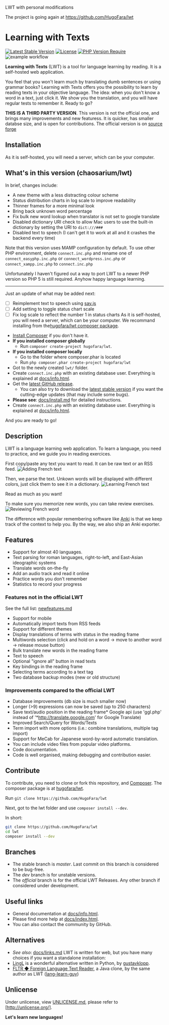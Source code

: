 LWT with personal modifications

The project is going again at https://github.com/HugoFara/lwt
# Learning with Texts
[![Latest Stable Version](https://poser.pugx.org/hugofara/lwt/v)](https://packagist.org/packages/hugofara/lwt)
[![License](https://poser.pugx.org/hugofara/lwt/license)](https://packagist.org/packages/hugofara/lwt) 
[![PHP Version Require](https://poser.pugx.org/hugofara/lwt/require/php)](https://packagist.org/packages/hugofara/lwt)
![example workflow](https://github.com/hugofara/lwt/actions/workflows/php.yml/badge.svg)

**Learning with Texts** (LWT) is a tool for language learning by reading. It is a self-hosted web application.

You feel that you won't learn much by translating dumb sentences or using grammar books? Learning with Texts offers you the possibility to learn by reading texts in your objective language. The idea: when you don't know a word in a text, just click it. We show you the translation, and you will have regular tests to remember it. Ready to go?

**THIS IS A THIRD PARTY VERSION**. This version is not the 
official one, and brings many improvements and new featuress. 
It is quicker, has smaller databse size, 
and is open for contributions. The official version is on 
[source forge](https://sourceforge.net/projects/learning-with-texts)


## Installation
As it is self-hosted, you will need a server, which can be your computer. 

## What's in this version (chaosarium/lwt)

In brief, changes include:

- A new theme with a less distracting colour scheme
- Status distribution charts in log scale to improve readability
- Thinner frames for a more minimal look
- Bring back unknown word percentage
- Fix bulk new word lookup when translator is not set to google translate
- Disabled dictionary URI check to allow Mac users to use the built-in dictionary by setting the URI to `dict:///###`
- Disabled text to speech (I can't get it to work at all and it crashes the backend every time)

Note that this version uses MAMP configuration by default. To use other PHP environment, delete `connect.inc.php` and rename one of `connect_easyphp.inc.php` or `connect_wordpress.inc.php` or `connect_xampp.inc.php` to `connect.inc.php`

Unfortunately I haven't figured out a way to port LWT to a newer PHP version so PHP 5 is still required. Anyhow happy language learning.

---

Just an update of what may be added next:

- [ ] Reimplement text to speech using [say.js](https://github.com/Marak/say.js/)
- [ ] Add setting to toggle status chart scale
- [ ] Fix log scale to reflect the number 1 in status charts
As it is self-hosted, you will need a server, which can be your computer. We recommand installing from the[hugofara/lwt composer package](https://packagist.org/packages/hugofara/lwt).

* [Install Composer](https://getcomposer.org/download/) if you don't have it.
* **If you installed composer globally**
  * Run ``composer create-project hugofara/lwt``.
* **If you installed composer locally**
  * Go to the folder where composer.phar is located
  * Run ``php composer.phar create-project hugofara/lwt``
* Got to the newly created ``lwt/`` folder. 
* Create ``connect.inc.php`` with an existing database user. Everything is explained at [docs/info.html](https://hugofara.github.io/lwt/docs/info.html).
* Get the [latest GitHub release](https://github.com/HugoFara/lwt/releases).
  * You can also try to download the [latest stable version](https://github.com/HugoFara/lwt/archive/refs/heads/master.zip) if you want the cutting-edge updates (that may include some bugs).
* **Please see**: [docs/install.md](docs/install.md) for detailed instructions.
* Create ``connect.inc.php`` with an existing database user. Everything is explained at [docs/info.html](https://hugofara.github.io/lwt/docs/info.html#install).

And you are ready to go!

## Description
LWT is a language learning web application. To learn a language, you 
need to practice, and we guide you in reading exercices.

First copy/paste any text you want to read. It can be raw text or an RSS feed.
![Adding French text](https://github.com/HugoFara/lwt/raw/master/img/05.jpg)

Then, we parse the text. Unkown words will be displayed with different colors,
just click them to see it in a dictionary.
![Learning French text](https://github.com/HugoFara/lwt/raw/master/img/06.jpg)

Read as much as you want! 

To make sure you memorize new words, you can take review exercises.
![Reviewing French word](https://github.com/HugoFara/lwt/raw/master/img/07.jpg)

The difference with popular remembering software like 
[Anki](https://apps.ankiweb.net/) is that we keep track of the 
context to help you. By the way, we also ship 
an Anki exporter.

## Features
* Support for almost 40 languages.
* Text parsing for roman languages, right-to-left,
and East-Asian ideographic systems
* Translate words on-the-fly
* Add an audio track and read it online
* Practice words you don't remember
* Statistics to record your progress

### Features not in the official LWT
See the full list: [newfeatures.md](https://hugofara.github.io/lwt/docs/newfeatures.html)
* Support for mobile
* Automatically import texts from RSS feeds
* Support for different themes
* Display translations of terms with status in the reading frame
* Multiwords selection (click and hold on a word 
→ move to another word → release mouse button)
* Bulk translate new words in the reading frame
* Text to speech
* Optional "ignore all" button in read texts
* Key bindings in the reading frame
* Selecting terms according to a text tag
* Two database backup modes (new or old structure)

### Improvements compared to the official LWT
* Database improvements (db size is much smaller now)
* Longer (>9) expressions can now be saved (up to 250 characters)
* Save text/audio position in the reading frame* Google api 
(use 'ggl.php' instead of '*http://translate.google.com' for Google Translate)
* Improved Search/Query for Words/Texts
* Term import with more options (i.e.: combine translations, multiple tag import)
* Support for MeCab for Japanese word-by-word automatic translation.
* You can include video files from popular video platforms.
* Code documentation.
* Code is well organised, making debugging and contribution easier.

## Contribute
To contribute, you need to clone or fork this repository, and [Composer](https://getcomposer.org/download/). 
The composer package is at [hugofara/lwt](https://packagist.org/packages/hugofara/lwt).

Run ``git clone https://github.com/HugoFara/lwt``

Next, got to the lwt folder and use ``composer install --dev``.

In short:
```bash
git clone https://github.com/HugoFara/lwt
cd lwt
composer install --dev
```

## Branches
* The stable branch is *master*. Last commit on this branch is 
considered to be bug-free. 
* The *dev* branch is for unstable versions.
* The *official* branch is for the official LWT Releases.
Any other branch if considered under development.

## Useful links
* General documentation at [docs/info.html](https://hugofara.github.io/lwt/docs/info.html).
* Please find more help at [docs/index.html](https://hugofara.github.io/lwt/docs/index.html).
* You can also contact the community by GitHub.

## Alternatives
* *See also*: [docs/links.md](https://hugofara.github.io/lwt/docs/links.md)
LWT is written for web, but you have many choices if you want a standalone installation:
* [LingL](https://github.com/gustavklopp/LingL) is a wonderful alternative written in Python, by [gustavklopp](https://github.com/gustavklopp).
* [FLTR ◆ Foreign Language Text Reader](https://sourceforge.net/projects/foreign-language-text-reader/), a Java clone, by the same 
author as LWT ([lang-learn-guy](https://sourceforge.net/u/lang-learn-guy/profile/))

## Unlicense
Under unlicense, view [UNLICENSE.md](UNLICENSE.md), please refer to [http://unlicense.org/].

**Let's learn new languages!**
